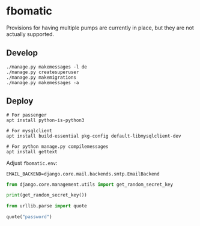 # fbomatic

Provisions for having multiple pumps are currently in place, but they are not actually supported.

## Develop

```
./manage.py makemessages -l de
./manage.py createsuperuser
./manage.py makemigrations
./manage.py makemessages -a
```

## Deploy

```shell
# For passenger
apt install python-is-python3

# For mysqlclient
apt install build-essential pkg-config default-libmysqlclient-dev

# For python manage.py compilemessages
apt install gettext
```

Adjust `fbomatic.env`:

```shell
EMAIL_BACKEND=django.core.mail.backends.smtp.EmailBackend
```

```python
from django.core.management.utils import get_random_secret_key

print(get_random_secret_key())

from urllib.parse import quote

quote("password")
```
